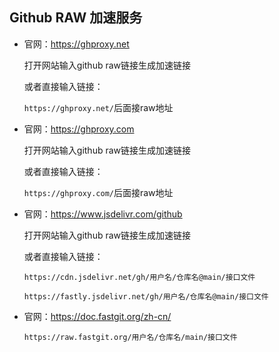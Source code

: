 ## Github RAW 加速服务 

- 官网：https://ghproxy.net

  打开网站输入github raw链接生成加速链接

  或者直接输入链接：

  `https://ghproxy.net/`后面接raw地址



- 官网：https://ghproxy.com

  打开网站输入github raw链接生成加速链接

  或者直接输入链接：

  `https://ghproxy.com/`后面接raw地址



- 官网：https://www.jsdelivr.com/github

  打开网站输入github raw链接生成加速链接

  或者直接输入链接：

  `https://cdn.jsdelivr.net/gh/用户名/仓库名@main/接口文件`

  `https://fastly.jsdelivr.net/gh/用户名/仓库名@main/接口文件`



- 官网：https://doc.fastgit.org/zh-cn/
  
  `https://raw.fastgit.org/用户名/仓库名/main/接口文件`

